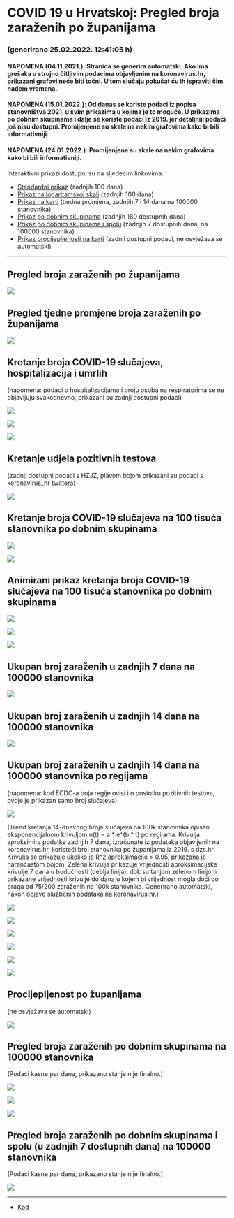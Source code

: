 # COVID 19 u Hrvatskoj: Pregled broja zaraženih po županijama

### (generirano 25.02.2022. 12:41:05 h)

#### NAPOMENA (04.11.2021.): Stranica se generira automatski. Ako ima grešaka u strojno čitljivim podacima objavljenim na koronavirus.hr, prikazani grafovi neće biti točni. U tom slučaju pokušat ću ih ispraviti čim nađem vremena.

#### NAPOMENA (15.01.2022.): Od danas se koriste podaci iz popisa stanovništva 2021. u svim prikazima u kojima je to moguće. U prikazima po dobnim skupinama i dalje se koriste podaci iz 2019. jer detaljniji podaci još nisu dostupni. Promijenjene su skale na nekim grafovima kako bi bili informativniji.

#### NAPOMENA (24.01.2022.): Promijenjene su skale na nekim grafovima kako bi bili informativniji.

Interaktivni prikazi dostupni su na sljedećim linkovima:

- [Standardni prikaz](html/index.html) (zadnjih 100 dana)
- [Prikaz na logaritamskoj skali](html/index_log.html) (zadnjih 100 dana)
- [Prikaz na karti](html/index_map.html) (tjedna promjena, zadnjih 7 i 14 dana na 100000 stanovnika)
- [Prikaz po dobnim skupinama](html/index_per_age.html) (zadnjih 180 dostupnih dana)
- [Prikaz po dobnim skupinama i spolu](html/index_pyramid.html) (zadnjih 7 dostupnih dana, na 100000 stanovnika)
- [Prikaz procijepljenosti na karti](html/index_vaccination.html) (zadnji dostupni podaci, ne osvježava se automatski)

-----

## Pregled broja zaraženih po županijama

![](img/2022_02_24_line_plots.png)

## Pregled tjedne promjene broja zaraženih po županijama

![](img/2022_02_24_map.png)

## Kretanje broja COVID-19 slučajeva, hospitalizacija i umrlih

(napomena: podaci o hospitalizacijama i broju osoba na respiratorima se ne objavljuju svakodnevno, prikazani su zadnji dostupni podaci)

![](img/2022_02_24_cases_hospitalisations_deaths.png)

![](img/2022_02_24_cases_hospitalisations_deaths_log.png)

![](img/2022_02_24_cases_hospitalisations_deaths_log_age.png)

## Kretanje udjela pozitivnih testova

(zadnji dostupni podaci s HZJZ, plavom bojom prikazani su podaci s koronavirus_hr twittera)

![](img/2022_02_24_percentage_positive_tests.png)

## Kretanje broja COVID-19 slučajeva na 100 tisuća stanovnika po dobnim skupinama

![](img/2022_02_24_cases_per_age_group_lines.png)

![](img/2022_02_24_cases_per_age_group_lines_log.png)

## Animirani prikaz kretanja broja COVID-19 slučajeva na 100 tisuća stanovnika po dobnim skupinama

![](img/2022_02_24anim_aug_1200.gif)

![](img/anim_cases_2022_02_24_vs_2020.gif)

![](img/2022_02_24all_counties_dots.png)

## Ukupan broj zaraženih u zadnjih 7 dana na 100000 stanovnika

![](img/2022_02_24_map_7_day_per_100k.png)

## Ukupan broj zaraženih u zadnjih 14 dana na 100000 stanovnika

![](img/2022_02_24_map_14_day_per_100k.png)

## Ukupan broj zaraženih u zadnjih 14 dana na 100000 stanovnika po regijama

(napomena: kod ECDC-a boja regije ovisi i o postotku pozitivnih testova, ovdje je prikazan samo broj slučajeva)

![](img/2022_02_24_map_14_day_per_100k_region.png)

(Trend kretanja 14-dnevnog broja slučajeva na 100k stanovnika opisan eksponencijalnom krivuljom n(t) = a * e^(b * t) po regijama. Krivulja aproksimira podatke zadnjih 7 dana, izračunate iz podataka objavljenih na koronavirus.hr, koristeći broj stanovnika po županijama iz 2019. s dzs.hr. Krivulja se prikazuje ukoliko je R^2 aproksimacije > 0.95, prikazana je narančastom bojom. Zelena krivulja prikazuje vrijednosti aproksimacijske krivulje 7 dana u budućnosti (deblja linija), dok su tanjom zelenom linijom prikazane vrijednosti krivulje do dana u kojem bi vrijednost mogla doći do praga od 75/200 zaraženih na 100k stanovnika. Generirano automatski, nakon objave službenih podataka na koronavirus.hr.)

![](img/2022_02_24_current_Jadranska_Hrvatska.png)

![](img/2022_02_24_current_Panonska_Hrvatska.png)

![](img/2022_02_24_current_Grad_Zagreb.png)

![](img/2022_02_24_current_Sjeverna_Hrvatska.png)

![](img/2022_02_24_current_Republika_Hrvatska.png)

![](img/2022_02_24_cases_hospitalisations_deaths_Republika_Hrvatska.png)

## Procijepljenost po županijama

(ne osvježava se automatski)

![](img/2022_02_24_vaccination.png)

## Pregled broja zaraženih po dobnim skupinama na 100000 stanovnika

(Podaci kasne par dana, prikazano stanje nije finalno.)

![](img/2022_02_24_per_age_group.png)

![](img/2022_02_24_per_age_group_all_0.png)

![](img/2022_02_24_per_age_group_all_1.png)

## Pregled broja zaraženih po dobnim skupinama i spolu (u zadnjih 7 dostupnih dana) na 100000 stanovnika

(Podaci kasne par dana, prikazano stanje nije finalno.)

![](img/2022_02_24_pyramid.png)

-----

- [Kod](https://github.com/ppalasek/covid_plots_croatia)

